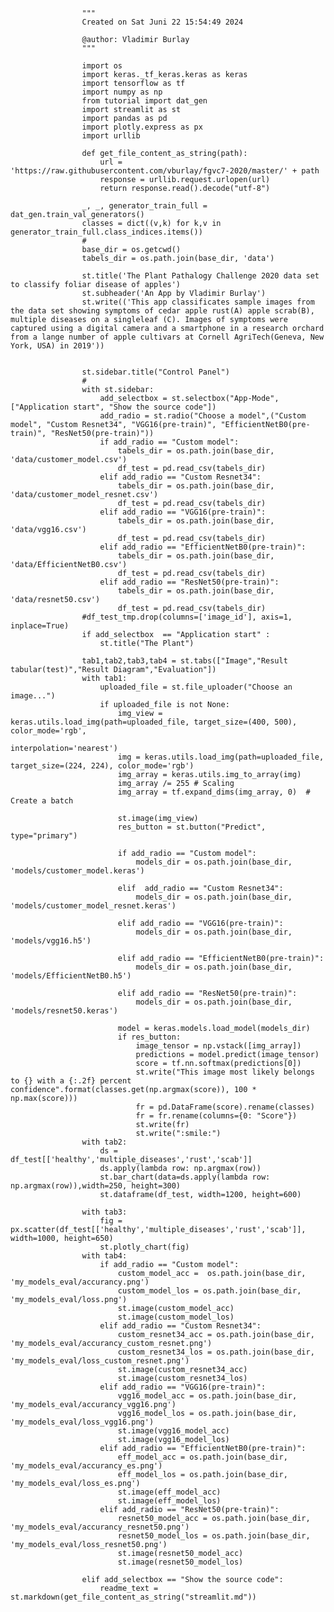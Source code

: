 
 

                    """
                    Created on Sat Juni 22 15:54:49 2024
                    
                    @author: Vladimir Burlay
                    """
                
                    import os
                    import keras._tf_keras.keras as keras
                    import tensorflow as tf
                    import numpy as np
                    from tutorial import dat_gen
                    import streamlit as st
                    import pandas as pd
                    import plotly.express as px
                    import urllib
                
                    def get_file_content_as_string(path):
                        url = 'https://raw.githubusercontent.com/vburlay/fgvc7-2020/master/' + path
                        response = urllib.request.urlopen(url)
                        return response.read().decode("utf-8")
                    
                    _, _, generator_train_full = dat_gen.train_val_generators()
                    classes = dict((v,k) for k,v in generator_train_full.class_indices.items())
                    #
                    base_dir = os.getcwd()
                    tabels_dir = os.path.join(base_dir, 'data')
                    
                    st.title('The Plant Pathalogy Challenge 2020 data set to classify foliar disease of apples')
                    st.subheader('An App by Vladimir Burlay')
                    st.write(('This app classificates sample images from the data set showing symptoms of cedar apple rust(A) apple scrab(B), multiple diseases on a singleleaf (C). Images of symptoms were captured using a digital camera and a smartphone in a research orchard from a lange number of apple cultivars at Cornell AgriTech(Geneva, New York, USA) in 2019'))
                    
                    
                    st.sidebar.title("Control Panel")
                    #
                    with st.sidebar:
                        add_selectbox = st.selectbox("App-Mode",["Application start", "Show the source code"])
                        add_radio = st.radio("Choose a model",("Custom model", "Custom Resnet34", "VGG16(pre-train)", "EfficientNetB0(pre-train)", "ResNet50(pre-train)"))
                        if add_radio == "Custom model":
                            tabels_dir = os.path.join(base_dir, 'data/customer_model.csv')
                            df_test = pd.read_csv(tabels_dir)
                        elif add_radio == "Custom Resnet34":
                            tabels_dir = os.path.join(base_dir, 'data/customer_model_resnet.csv')
                            df_test = pd.read_csv(tabels_dir)
                        elif add_radio == "VGG16(pre-train)":
                            tabels_dir = os.path.join(base_dir, 'data/vgg16.csv')
                            df_test = pd.read_csv(tabels_dir)
                        elif add_radio == "EfficientNetB0(pre-train)":
                            tabels_dir = os.path.join(base_dir, 'data/EfficientNetB0.csv')
                            df_test = pd.read_csv(tabels_dir)
                        elif add_radio == "ResNet50(pre-train)":
                            tabels_dir = os.path.join(base_dir, 'data/resnet50.csv')
                            df_test = pd.read_csv(tabels_dir)
                    #df_test_tmp.drop(columns=['image_id'], axis=1, inplace=True)
                    if add_selectbox  == "Application start" :
                        st.title("The Plant")
                
                    tab1,tab2,tab3,tab4 = st.tabs(["Image","Result tabular(test)","Result Diagram","Evaluation"])
                    with tab1:
                        uploaded_file = st.file_uploader("Choose an image...")
                        if uploaded_file is not None:
                            img_view = keras.utils.load_img(path=uploaded_file, target_size=(400, 500), color_mode='rgb',
                                                   interpolation='nearest')
                            img = keras.utils.load_img(path=uploaded_file, target_size=(224, 224), color_mode='rgb')
                            img_array = keras.utils.img_to_array(img)
                            img_array /= 255 # Scaling
                            img_array = tf.expand_dims(img_array, 0)  # Create a batch
                
                            st.image(img_view)
                            res_button = st.button("Predict", type="primary")
                
                            if add_radio == "Custom model":
                                models_dir = os.path.join(base_dir, 'models/customer_model.keras')
                
                            elif  add_radio == "Custom Resnet34":
                                models_dir = os.path.join(base_dir, 'models/customer_model_resnet.keras')
                
                            elif add_radio == "VGG16(pre-train)":
                                models_dir = os.path.join(base_dir, 'models/vgg16.h5')
                
                            elif add_radio == "EfficientNetB0(pre-train)":
                                models_dir = os.path.join(base_dir, 'models/EfficientNetB0.h5')
                
                            elif add_radio == "ResNet50(pre-train)":
                                models_dir = os.path.join(base_dir, 'models/resnet50.keras')
                
                            model = keras.models.load_model(models_dir)
                            if res_button:
                                image_tensor = np.vstack([img_array])
                                predictions = model.predict(image_tensor)
                                score = tf.nn.softmax(predictions[0])
                                st.write("This image most likely belongs to {} with a {:.2f} percent confidence".format(classes.get(np.argmax(score)), 100 * np.max(score)))
                                fr = pd.DataFrame(score).rename(classes)
                                fr = fr.rename(columns={0: "Score"})
                                st.write(fr)
                                st.write(":smile:")
                    with tab2:
                        ds = df_test[['healthy','multiple_diseases','rust','scab']]
                        ds.apply(lambda row: np.argmax(row))
                        st.bar_chart(data=ds.apply(lambda row: np.argmax(row)),width=250, height=300)
                        st.dataframe(df_test, width=1200, height=600)
                
                    with tab3:
                        fig = px.scatter(df_test[['healthy','multiple_diseases','rust','scab']], width=1000, height=650)
                        st.plotly_chart(fig)
                    with tab4:
                        if add_radio == "Custom model":
                            custom_model_acc =  os.path.join(base_dir, 'my_models_eval/accurancy.png')
                            custom_model_los = os.path.join(base_dir, 'my_models_eval/loss.png')
                            st.image(custom_model_acc)
                            st.image(custom_model_los)
                        elif add_radio == "Custom Resnet34":
                            custom_resnet34_acc = os.path.join(base_dir, 'my_models_eval/accurancy_custom_resnet.png')
                            custom_resnet34_los = os.path.join(base_dir, 'my_models_eval/loss_custom_resnet.png')
                            st.image(custom_resnet34_acc)
                            st.image(custom_resnet34_los)
                        elif add_radio == "VGG16(pre-train)":
                            vgg16_model_acc = os.path.join(base_dir, 'my_models_eval/accurancy_vgg16.png')
                            vgg16_model_los = os.path.join(base_dir, 'my_models_eval/loss_vgg16.png')
                            st.image(vgg16_model_acc)
                            st.image(vgg16_model_los)
                        elif add_radio == "EfficientNetB0(pre-train)":
                            eff_model_acc = os.path.join(base_dir, 'my_models_eval/accurancy_es.png')
                            eff_model_los = os.path.join(base_dir, 'my_models_eval/loss_es.png')
                            st.image(eff_model_acc)
                            st.image(eff_model_los)
                        elif add_radio == "ResNet50(pre-train)":
                            resnet50_model_acc = os.path.join(base_dir, 'my_models_eval/accurancy_resnet50.png')
                            resnet50_model_los = os.path.join(base_dir, 'my_models_eval/loss_resnet50.png')
                            st.image(resnet50_model_acc)
                            st.image(resnet50_model_los)
                
                    elif add_selectbox == "Show the source code":
                        readme_text = st.markdown(get_file_content_as_string("streamlit.md"))